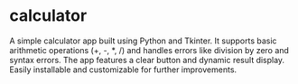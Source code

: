 # calculator
A simple calculator app built using Python and Tkinter. It supports basic arithmetic operations (+, -, *, /) and handles errors like division by zero and syntax errors. The app features a clear button and dynamic result display. Easily installable and customizable for further improvements.

